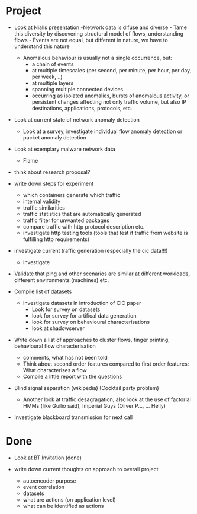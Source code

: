 # Project

- Look at Nialls presentation
	-Network data is difuse and diverse
		- Tame this diversity by discovering structural model of flows, understanding flows
		- Events are not equal, but different in nature, we have to understand this nature
	- Anomalous behaviour is usually not a single occurrence, but: 
		- a chain of events
		- at multiple timescales (per second, per minute, per hour, per day, per week, ..)
		- at multiple layers
		- spanning multiple connected devices
		- occurring as isolated anomalies, bursts of anomalous activity, or persistent changes affecting not only traffic volume, but also IP destinations, applications, protocols, etc.

- Look at current state of network anomaly detection
	- Look at a survey, investigate individual flow anomaly detection or packet anomaly detection

- Look at exemplary malware network data
	- Flame	

- think about research proposal?
  
- write down steps for experiment
  - which containers generate which traffic
  - internal validity
  - traffic similarities
  - traffic statistics that are automatically generated
  - traffic filter for unwanted packages
  - compare traffic with http protocol description etc.
  - investigate http testing tools (tools that test if traffic from website is fulfilling http requirements)
  
- investigate current traffic generation (especially the cic data!!!)
  - investigate

- Validate that ping and other scenarios are similar at different workloads, different environments (machines) etc.

- Compile list of datasets
  - investigate datasets in introduction of CIC paper
	- Look for survey on datasets
	- look for survey for artifical data generation
	- look for survey on behavioural characterisations
	- look at shadowserver

- Write down a list of approaches to cluster flows, finger printing, behavioural flow characterisation
	- comments, what has not been told
	- Think about second order features compared to first order features: What characterises a flow
	- Compile a little report with the questions

- Blind signal separation (wikipedia) (Cocktail party problem)
	- Another look at traffic desagragation, also look at the use of factorial HMMs (like Guilio said), Imperial Guys (Oliver P..., ... Helly)

- Investigate blackboard transmission for next call

# Done
- Look at BT Invitation (done)

- write down current thoughts on approach to overall project
  - autoencoder purpose
  - event correlation
  - datasets 
  - what are actions (on application level)
  - what can be identified as actions

